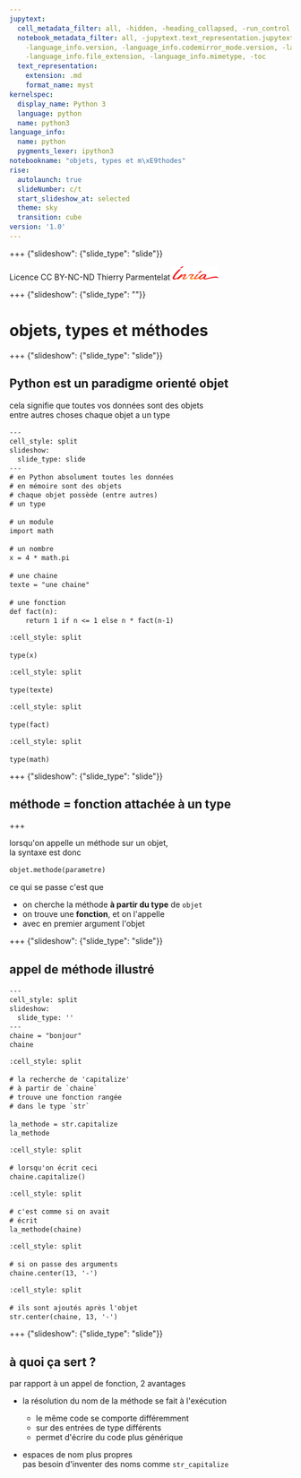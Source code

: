 ```yaml
---
jupytext:
  cell_metadata_filter: all, -hidden, -heading_collapsed, -run_control, -trusted
  notebook_metadata_filter: all, -jupytext.text_representation.jupytext_version, -jupytext.text_representation.format_version,
    -language_info.version, -language_info.codemirror_mode.version, -language_info.codemirror_mode,
    -language_info.file_extension, -language_info.mimetype, -toc
  text_representation:
    extension: .md
    format_name: myst
kernelspec:
  display_name: Python 3
  language: python
  name: python3
language_info:
  name: python
  pygments_lexer: ipython3
notebookname: "objets, types et m\xE9thodes"
rise:
  autolaunch: true
  slideNumber: c/t
  start_slideshow_at: selected
  theme: sky
  transition: cube
version: '1.0'
---
```


+++ {"slideshow": {"slide_type": "slide"}}

<div class="licence">
<span>Licence CC BY-NC-ND</span>
<span>Thierry Parmentelat</span>
<span><img src="media/inria-25-alpha.png" /></span>
</div>

+++ {"slideshow": {"slide_type": ""}}

# objets, types et méthodes

+++ {"slideshow": {"slide_type": "slide"}}

## Python est un paradigme orienté objet  

cela signifie que toutes vos données sont des objets  
entre autres choses chaque objet a un type

```{code-cell} ipython3
---
cell_style: split
slideshow:
  slide_type: slide
---
# en Python absolument toutes les données
# en mémoire sont des objets
# chaque objet possède (entre autres)
# un type

# un module
import math

# un nombre
x = 4 * math.pi

# une chaine
texte = "une chaine"

# une fonction
def fact(n):
    return 1 if n <= 1 else n * fact(n-1)
```

```{code-cell} ipython3
:cell_style: split

type(x)
```

```{code-cell} ipython3
:cell_style: split

type(texte)
```

```{code-cell} ipython3
:cell_style: split

type(fact)
```

```{code-cell} ipython3
:cell_style: split

type(math)
```

+++ {"slideshow": {"slide_type": "slide"}}

## méthode = fonction attachée à un type

+++

lorsqu'on appelle un méthode sur un objet,  
la syntaxe est donc  

```python
objet.methode(parametre)
```

ce qui se passe c'est que

* on cherche la méthode **à partir du type** de `objet`  
* on trouve une **fonction**, et on l'appelle
* avec en premier argument l'objet

+++ {"slideshow": {"slide_type": "slide"}}

## appel de méthode illustré

```{code-cell} ipython3
---
cell_style: split
slideshow:
  slide_type: ''
---
chaine = "bonjour"
chaine
```

```{code-cell} ipython3
:cell_style: split

# la recherche de 'capitalize'
# à partir de `chaine`
# trouve une fonction rangée
# dans le type `str`

la_methode = str.capitalize
la_methode
```

```{code-cell} ipython3
:cell_style: split

# lorsqu'on écrit ceci
chaine.capitalize()
```

```{code-cell} ipython3
:cell_style: split

# c'est comme si on avait
# écrit
la_methode(chaine)
```

```{code-cell} ipython3
:cell_style: split

# si on passe des arguments
chaine.center(13, '-')
```

```{code-cell} ipython3
:cell_style: split

# ils sont ajoutés après l'objet
str.center(chaine, 13, '-')
```

+++ {"slideshow": {"slide_type": "slide"}}

## à quoi ça sert ?

par rapport à un appel de fonction, 2 avantages

* la résolution du nom de la méthode se fait à l'exécution
  * le même code se comporte différemment
  * sur des entrées de type différents
  * permet d'écrire du code plus générique

* espaces de nom plus propres  
  pas besoin d'inventer des noms comme `str_capitalize`
